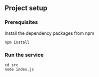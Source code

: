 ## Project setup

### Prerequisites

Install the dependency packages from npm
``` 
npm install
```

### Run the service
```
cd src
node index.js
